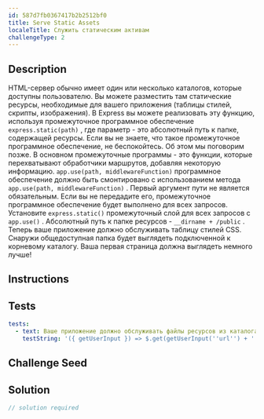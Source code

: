```yaml
---
id: 587d7fb0367417b2b2512bf0
title: Serve Static Assets
localeTitle: Служить статическим активам
challengeType: 2
---
```


## Description
<section id='description'>
HTML-сервер обычно имеет один или несколько каталогов, которые доступны пользователю. Вы можете разместить там статические ресурсы, необходимые для вашего приложения (таблицы стилей, скрипты, изображения). В Express вы можете реализовать эту функцию, используя промежуточное программное обеспечение <code>express.static(path)</code> , где параметр - это абсолютный путь к папке, содержащей ресурсы. Если вы не знаете, что такое промежуточное программное обеспечение, не беспокойтесь. Об этом мы поговорим позже. В основном промежуточные программы - это функции, которые перехватывают обработчики маршрутов, добавляя некоторую информацию. <code>app.use(path, middlewareFunction)</code> программное обеспечение должно быть смонтировано с использованием метода <code>app.use(path, middlewareFunction)</code> . Первый аргумент пути не является обязательным. Если вы не передадите его, промежуточное программное обеспечение будет выполнено для всех запросов.
Установите <code>express.static()</code> промежуточный слой для всех запросов с <code>app.use()</code> . Абсолютный путь к папке ресурсов - <code>__dirname + /public</code> .
Теперь ваше приложение должно обслуживать таблицу стилей CSS. Снаружи общедоступная папка будет выглядеть подключенной к корневому каталогу. Ваша первая страница должна выглядеть немного лучше!
</section>

## Instructions
<section id='instructions'>

</section>

## Tests
<section id='tests'>

```yml
tests:
  - text: Ваше приложение должно обслуживать файлы ресурсов из каталога <code>/public</code>
    testString: '({ getUserInput }) => $.get(getUserInput(''url'') + ''/style.css'').then(data => { assert.match(data, /body\s*\{[^\}]*\}/, ''Your app does not serve static assets''); }, xhr => { throw new Error(xhr.responseText); })'

```

</section>

## Challenge Seed
<section id='challengeSeed'>

</section>

## Solution
<section id='solution'>

```js
// solution required
```
</section>
